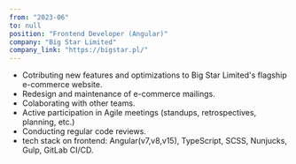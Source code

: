 ```yaml
---
from: "2023-06"
to: null
position: "Frontend Developer (Angular)"
company: "Big Star Limited"
company_link: "https://bigstar.pl/"
---
```

* Cotributing new features and optimizations to Big Star Limited's flagship e-commerce website.
* Redesign and maintenance of e-commerce mailings.
* Colaborating with other teams.
* Active participation in Agile meetings (standups, retrospectives, planning, etc.)
* Conducting regular code reviews.
* tech stack on frontend: Angular(v7,v8,v15), TypeScript, SCSS, Nunjucks, Gulp, GitLab CI/CD.